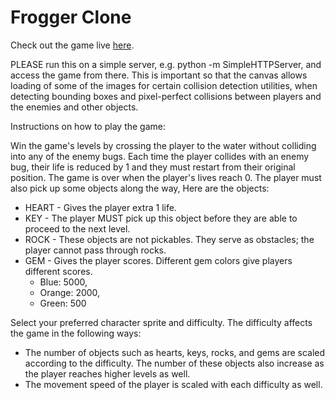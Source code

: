 Frogger Clone
===============================

Check out the game live [here](https://frogger-clone-v1.herokuapp.com/).

PLEASE run this on a simple server, e.g. python -m SimpleHTTPServer, and access the game from there. This is important so that the canvas allows loading of some of the images for certain collision detection utilities, when detecting bounding boxes and pixel-perfect collisions between players and the enemies and other objects.

Instructions on how to play the game:

Win the game's levels by crossing the player to the water without colliding into any of the enemy bugs. Each time the player collides with an enemy bug, their life is reduced by 1 and they must restart from their original position. The game is over when the player's lives reach 0. The player must also pick up some objects along the way, Here are the objects:

- HEART - Gives the player extra 1 life.
- KEY - The player MUST pick up this object before they are able to proceed to the next level.
- ROCK - These objects are not pickables. They serve as obstacles; the player cannot pass through rocks.
- GEM - Gives the player scores. Different gem colors give players different scores.
	- Blue: 5000,
	- Orange: 2000,
	- Green: 500

Select your preferred character sprite and difficulty. The difficulty affects the game in the following ways:
- The number of objects such as hearts, keys, rocks, and gems are scaled according to the difficulty. The number of these objects also increase as the player reaches higher levels as well.
- The movement speed of the player is scaled with each difficulty as well.
